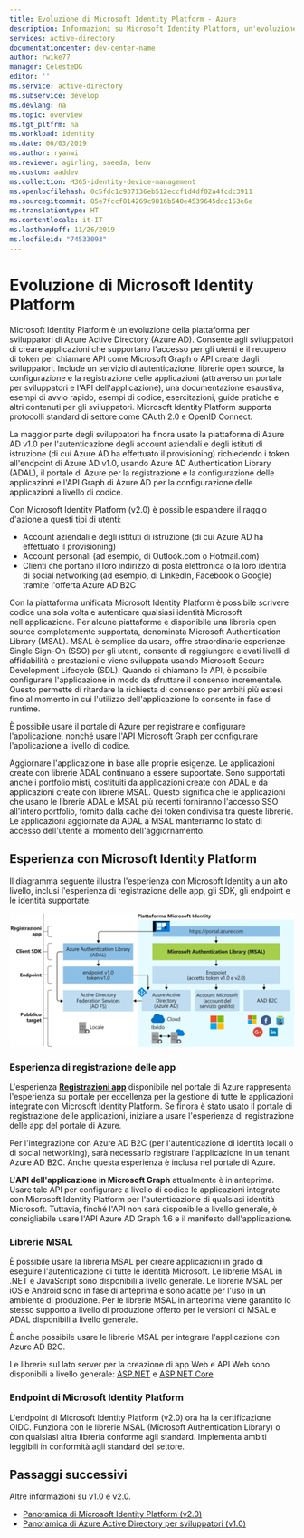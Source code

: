 ```yaml
---
title: Evoluzione di Microsoft Identity Platform - Azure
description: Informazioni su Microsoft Identity Platform, un'evoluzione della piattaforma per sviluppatori e del servizio di gestione delle identità di Azure Active Directory (Azure AD).
services: active-directory
documentationcenter: dev-center-name
author: rwike77
manager: CelesteDG
editor: ''
ms.service: active-directory
ms.subservice: develop
ms.devlang: na
ms.topic: overview
ms.tgt_pltfrm: na
ms.workload: identity
ms.date: 06/03/2019
ms.author: ryanwi
ms.reviewer: agirling, saeeda, benv
ms.custom: aaddev
ms.collection: M365-identity-device-management
ms.openlocfilehash: 0c5fdc1c937136eb512eccf1d4df02a4fcdc3911
ms.sourcegitcommit: 85e7fccf814269c9816b540e4539645ddc153e6e
ms.translationtype: HT
ms.contentlocale: it-IT
ms.lasthandoff: 11/26/2019
ms.locfileid: "74533093"
---
```

# <a name="evolution-of-microsoft-identity-platform"></a>Evoluzione di Microsoft Identity Platform

Microsoft Identity Platform è un'evoluzione della piattaforma per sviluppatori di Azure Active Directory (Azure AD). Consente agli sviluppatori di creare applicazioni che supportano l'accesso per gli utenti e il recupero di token per chiamare API come Microsoft Graph o API create dagli sviluppatori. Include un servizio di autenticazione, librerie open source, la configurazione e la registrazione delle applicazioni (attraverso un portale per sviluppatori e l'API dell'applicazione), una documentazione esaustiva, esempi di avvio rapido, esempi di codice, esercitazioni, guide pratiche e altri contenuti per gli sviluppatori. Microsoft Identity Platform supporta protocolli standard di settore come OAuth 2.0 e OpenID Connect.

La maggior parte degli sviluppatori ha finora usato la piattaforma di Azure AD v1.0 per l'autenticazione degli account aziendali e degli istituti di istruzione (di cui Azure AD ha effettuato il provisioning) richiedendo i token all'endpoint di Azure AD v1.0, usando Azure AD Authentication Library (ADAL), il portale di Azure per la registrazione e la configurazione delle applicazioni e l'API Graph di Azure AD per la configurazione delle applicazioni a livello di codice.

Con Microsoft Identity Platform (v2.0) è possibile espandere il raggio d'azione a questi tipi di utenti:

- Account aziendali e degli istituti di istruzione (di cui Azure AD ha effettuato il provisioning)
- Account personali (ad esempio, di Outlook.com o Hotmail.com)
- Clienti che portano il loro indirizzo di posta elettronica o la loro identità di social networking (ad esempio, di LinkedIn, Facebook o Google) tramite l'offerta Azure AD B2C

Con la piattaforma unificata Microsoft Identity Platform è possibile scrivere codice una sola volta e autenticare qualsiasi identità Microsoft nell'applicazione. Per alcune piattaforme è disponibile una libreria open source completamente supportata, denominata Microsoft Authentication Library (MSAL). MSAL è semplice da usare, offre straordinarie esperienze Single Sign-On (SSO) per gli utenti, consente di raggiungere elevati livelli di affidabilità e prestazioni e viene sviluppata usando Microsoft Secure Development Lifecycle (SDL). Quando si chiamano le API, è possibile configurare l'applicazione in modo da sfruttare il consenso incrementale. Questo permette di ritardare la richiesta di consenso per ambiti più estesi fino al momento in cui l'utilizzo dell'applicazione lo consente in fase di runtime.

È possibile usare il portale di Azure per registrare e configurare l'applicazione, nonché usare l'API Microsoft Graph per configurare l'applicazione a livello di codice.

Aggiornare l'applicazione in base alle proprie esigenze. Le applicazioni create con librerie ADAL continuano a essere supportate. Sono supportati anche i portfolio misti, costituiti da applicazioni create con ADAL e da applicazioni create con librerie MSAL. Questo significa che le applicazioni che usano le librerie ADAL e MSAL più recenti forniranno l'accesso SSO all'intero portfolio, fornito dalla cache dei token condivisa tra queste librerie. Le applicazioni aggiornate da ADAL a MSAL manterranno lo stato di accesso dell'utente al momento dell'aggiornamento.

## <a name="microsoft-identity-platform-experience"></a>Esperienza con Microsoft Identity Platform

Il diagramma seguente illustra l'esperienza con Microsoft Identity a un alto livello, inclusi l'esperienza di registrazione delle app, gli SDK, gli endpoint e le identità supportate.

![Microsoft Identity Platform oggi](./media/about-microsoft-identity-platform/about-microsoft-identity-platform.svg)

### <a name="app-registration-experience"></a>Esperienza di registrazione delle app

L'esperienza **[Registrazioni app](https://go.microsoft.com/fwlink/?linkid=2083908)** disponibile nel portale di Azure rappresenta l'esperienza su portale per eccellenza per la gestione di tutte le applicazioni integrate con Microsoft Identity Platform. Se finora è stato usato il portale di registrazione delle applicazioni, iniziare a usare l'esperienza di registrazione delle app del portale di Azure.

Per l'integrazione con Azure AD B2C (per l'autenticazione di identità locali o di social networking), sarà necessario registrare l'applicazione in un tenant Azure AD B2C. Anche questa esperienza è inclusa nel portale di Azure.

L'**API dell'applicazione in Microsoft Graph** attualmente è in anteprima. Usare tale API per configurare a livello di codice le applicazioni integrate con Microsoft Identity Platform per l'autenticazione di qualsiasi identità Microsoft. Tuttavia, finché l'API non sarà disponibile a livello generale, è consigliabile usare l'API Azure AD Graph 1.6 e il manifesto dell'applicazione.

### <a name="msal-libraries"></a>Librerie MSAL

È possibile usare la libreria MSAL per creare applicazioni in grado di eseguire l'autenticazione di tutte le identità Microsoft. Le librerie MSAL in .NET e JavaScript sono disponibili a livello generale. Le librerie MSAL per iOS e Android sono in fase di anteprima e sono adatte per l'uso in un ambiente di produzione. Per le librerie MSAL in anteprima viene garantito lo stesso supporto a livello di produzione offerto per le versioni di MSAL e ADAL disponibili a livello generale.

È anche possibile usare le librerie MSAL per integrare l'applicazione con Azure AD B2C.

Le librerie sul lato server per la creazione di app Web e API Web sono disponibili a livello generale: [ASP.NET](https://docs.microsoft.com/aspnet/overview) e [ASP.NET Core](https://docs.microsoft.com/aspnet/core/?view=aspnetcore-2.2)

### <a name="microsoft-identity-platform-endpoint"></a>Endpoint di Microsoft Identity Platform

L'endpoint di Microsoft Identity Platform (v2.0) ora ha la certificazione OIDC. Funziona con le librerie MSAL (Microsoft Authentication Library) o con qualsiasi altra libreria conforme agli standard. Implementa ambiti leggibili in conformità agli standard del settore.

## <a name="next-steps"></a>Passaggi successivi

Altre informazioni su v1.0 e v2.0.

* [Panoramica di Microsoft Identity Platform (v2.0)](v2-overview.md)
* [Panoramica di Azure Active Directory per sviluppatori (v1.0)](v1-overview.md)
